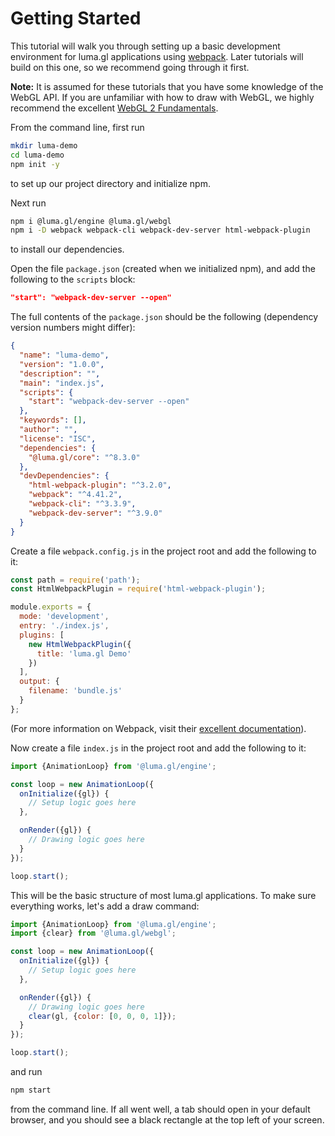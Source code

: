 # Getting Started

This tutorial will walk you through setting up a basic development environment for luma.gl applications using [webpack](https://webpack.js.org). Later tutorials will build on this one, so we recommend going through it first.

**Note:** It is assumed for these tutorials that you have some knowledge of the WebGL API. If you are unfamiliar with how to draw with WebGL, we highly recommend the excellent [WebGL 2 Fundamentals](https://webgl2fundamentals.org/).

From the command line, first run

```bash
mkdir luma-demo
cd luma-demo
npm init -y
```

to set up our project directory and initialize npm.

Next run

```bash
npm i @luma.gl/engine @luma.gl/webgl
npm i -D webpack webpack-cli webpack-dev-server html-webpack-plugin
```

to install our dependencies.

Open the file `package.json` (created when we initialized npm), and add the following to the `scripts` block:

```json
"start": "webpack-dev-server --open"
```

The full contents of the `package.json` should be the following (dependency version numbers might differ):

```json
{
  "name": "luma-demo",
  "version": "1.0.0",
  "description": "",
  "main": "index.js",
  "scripts": {
    "start": "webpack-dev-server --open"
  },
  "keywords": [],
  "author": "",
  "license": "ISC",
  "dependencies": {
    "@luma.gl/core": "^8.3.0"
  },
  "devDependencies": {
    "html-webpack-plugin": "^3.2.0",
    "webpack": "^4.41.2",
    "webpack-cli": "^3.3.9",
    "webpack-dev-server": "^3.9.0"
  }
}
```

Create a file `webpack.config.js` in the project root and add the following to it:

```js
const path = require('path');
const HtmlWebpackPlugin = require('html-webpack-plugin');

module.exports = {
  mode: 'development',
  entry: './index.js',
  plugins: [
    new HtmlWebpackPlugin({
      title: 'luma.gl Demo'
    })
  ],
  output: {
    filename: 'bundle.js'
  }
};
```

(For more information on Webpack, visit their [excellent documentation](https://webpack.js.org/guides/getting-started/)).

Now create a file `index.js` in the project root and add the following to it:

```js
import {AnimationLoop} from '@luma.gl/engine';

const loop = new AnimationLoop({
  onInitialize({gl}) {
    // Setup logic goes here
  },

  onRender({gl}) {
    // Drawing logic goes here
  }
});

loop.start();
```

This will be the basic structure of most luma.gl applications. To make sure everything works, let's add a draw command:

```js
import {AnimationLoop} from '@luma.gl/engine';
import {clear} from '@luma.gl/webgl';

const loop = new AnimationLoop({
  onInitialize({gl}) {
    // Setup logic goes here
  },

  onRender({gl}) {
    // Drawing logic goes here
    clear(gl, {color: [0, 0, 0, 1]});
  }
});

loop.start();
```

and run

```bash
npm start
```

from the command line. If all went well, a tab should open in your default browser, and you should see a black rectangle at the top left of your screen.
